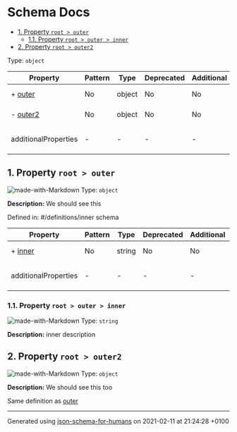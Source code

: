 # Schema Docs

- [1. Property `root > outer`](#outer)
  - [1.1. Property `root > outer > inner`](#outer_inner)
- [2. Property `root > outer2`](#outer2)

Type: `object`

| Property | Pattern | Type | Deprecated | Additional | Description |
| -------- | ------- | ---- | ---------- | ---------- | ----------- |
|+  [outer](#outer)|No|object|No| No|We should see this|
|-  [outer2](#outer2)|No|object|No| No|We should see this too|
  | additionalProperties | - | - | - | - |  [![made-with-Markdown](https://img.shields.io/badge/Not%20allowed-red)](# "Additional Properties not allowed.") | - |        

## <a name="outer"></a>1. Property `root > outer`

![made-with-Markdown](https://img.shields.io/badge/Required-blue)
Type: `object`

**Description:** We should see this

Defined in: #/definitions/inner schema

| Property | Pattern | Type | Deprecated | Additional | Description |
| -------- | ------- | ---- | ---------- | ---------- | ----------- |
|+  [inner](#outer_inner)|No|string|No| No|inner description|
  | additionalProperties | - | - | - | - |  [![made-with-Markdown](https://img.shields.io/badge/Not%20allowed-red)](# "Additional Properties not allowed.") | - |        

### <a name="outer_inner"></a>1.1. Property `root > outer > inner`

![made-with-Markdown](https://img.shields.io/badge/Required-blue)
Type: `string`

**Description:** inner description

## <a name="outer2"></a>2. Property `root > outer2`

![made-with-Markdown](https://img.shields.io/badge/Optional-yellow)
Type: `object`

**Description:** We should see this too

Same definition as [outer](#outer)

----------------------------------------------------------------------------------------------------------------------------
Generated using [json-schema-for-humans](https://github.com/coveooss/json-schema-for-humans) on 2021-02-11 at 21:24:28 +0100